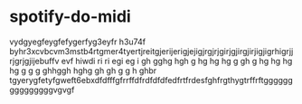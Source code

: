 # spotify-do-midi
vydgyegfeygfefygerfyg3eyfr h3u74f byhr3xcvbcvm3mstb4rtgmer4tyertjreitgjerijerigjejigjrgjrjgirjgjirgjirjigjigrhigrjjrjgrjgjijebuffv evf hiwdi ri ri egi eg i    gh gghg hgh g hg hg hg g gh g hg hg hg hg g g g  ghhggh hghg gh gh g g h ghbr tgyerygfetyfgweft6ebxdfdfffgfrrffdfrdfdfdfedfrtfrdesfghfrgthygtrffrftgggggggggggggggvgvgf
